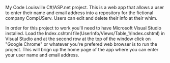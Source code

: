 My Code Louisville C#/ASP.net project. This is a web app that allows a user to enter their name and email address into a repository for the fictional company CompUServ. Users can edit and delete their info at their whim. 

In order for this project to work you'll need to have Microsoft Visual Studio installed. Load the Index.cshtml file(UserInfo/Views/Table_1/Index.cshtml) in Visual Studio and at the second row at the top of the window click on "Google Chrome" or whatever you're prefered web browser is to run the project. This will brign up the home page of the app where you can enter your user name and email address.  
